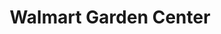 ---
title: "Walmart Garden Center"
url: /independence/walmart-garden-center/
shop: garden centre
---